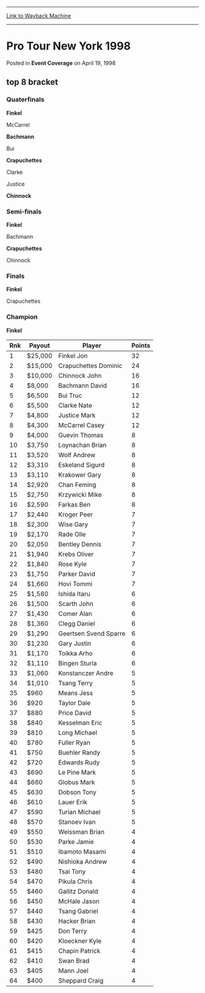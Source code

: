 
---
[Link to Wayback Machine](https://web.archive.org/web/20160228035944/http://magic.wizards.com/en/events/coverage/ptny98)

[_metadata_:description]:- "top 8 bracket  Quaterfinals  Finkel McCarrel  Bachmann Bui  Crapuchettes"
[_metadata_:generator]:- "Drupal 7 (http://drupal.org)"
[_metadata_:node]:- "940086"
[_metadata_:publish_date]:- "1998-04-19"
[_metadata_:source]:- "div-main-content"
[_metadata_:title]:- "Pro Tour New York 1998"
[_metadata_:wayback_capture_timestamp]:- "2016-02-28 03:59:44"
[_metadata_:wayback_raw_url]:- "https://web.archive.org/web/20160228035944id_/http://magic.wizards.com/en/events/coverage/ptny98"
[_metadata_:wayback_url]:- "http://magic.wizards.com/en/events/coverage/ptny98"
---


Pro Tour New York 1998
======================



 Posted in **Event Coverage**
 on April 19, 1998 











top 8 bracket
-------------





### Quaterfinals





**Finkel**




McCarrel






**Bachmann**




Bui






**Crapuchettes**




Clarke






Justice




**Chinnock**







### Semi-finals





**Finkel**




Bachmann






**Crapuchettes**




Chinnock







### Finals





**Finkel**




Crapuchettes







### Champion





**Finkel**










| Rnk | Payout | Player | Points |
| --- | --- | --- | --- |
| 1 | $25,000 | Finkel Jon | 32 |
| 2 | $15,000 | Crapuchettes Dominic | 24 |
| 3 | $10,000 | Chinnock John | 16 |
| 4 | $8,000 | Bachmann David | 16 |
| 5 | $6,500 | Bui Truc | 12 |
| 6 | $5,500 | Clarke Nate | 12 |
| 7 | $4,800 | Justice Mark | 12 |
| 8 | $4,300 | McCarrel Casey | 12 |
| 9 | $4,000 | Guevin Thomas | 8 |
| 10 | $3,750 | Loynachan Brian | 8 |
| 11 | $3,520 | Wolf Andrew | 8 |
| 12 | $3,310 | Eskeland Sigurd | 8 |
| 13 | $3,110 | Krakower Gary | 8 |
| 14 | $2,920 | Chan Feming | 8 |
| 15 | $2,750 | Krzywicki Mike | 8 |
| 16 | $2,590 | Farkas Ben | 8 |
| 17 | $2,440 | Kroger Peer | 7 |
| 18 | $2,300 | Wise Gary | 7 |
| 19 | $2,170 | Rade Olle | 7 |
| 20 | $2,050 | Bentley Dennis | 7 |
| 21 | $1,940 | Krebs Oliver | 7 |
| 22 | $1,840 | Rose Kyle | 7 |
| 23 | $1,750 | Parker David | 7 |
| 24 | $1,660 | Hovi Tommi | 7 |
| 25 | $1,580 | Ishida Itaru | 6 |
| 26 | $1,500 | Scarth John | 6 |
| 27 | $1,430 | Comer Alan | 6 |
| 28 | $1,360 | Clegg Daniel | 6 |
| 29 | $1,290 | Geertsen Svend Sparre | 6 |
| 30 | $1,230 | Gary Justin | 6 |
| 31 | $1,170 | Toikka Arho | 6 |
| 32 | $1,110 | Bingen Sturla | 6 |
| 33 | $1,060 | Konstanczer Andre | 5 |
| 34 | $1,010 | Tsang Terry | 5 |
| 35 | $960 | Means Jess | 5 |
| 36 | $920 | Taylor Dale | 5 |
| 37 | $880 | Price David | 5 |
| 38 | $840 | Kesselman Eric | 5 |
| 39 | $810 | Long Michael | 5 |
| 40 | $780 | Fuller Ryan | 5 |
| 41 | $750 | Buehler Randy | 5 |
| 42 | $720 | Edwards Rudy | 5 |
| 43 | $690 | Le Pine Mark | 5 |
| 44 | $660 | Globus Mark | 5 |
| 45 | $630 | Dobson Tony | 5 |
| 46 | $610 | Lauer Erik | 5 |
| 47 | $590 | Turian Michael | 5 |
| 48 | $570 | Stanoev Ivan | 5 |
| 49 | $550 | Weissman Brian | 4 |
| 50 | $530 | Parke Jamie | 4 |
| 51 | $510 | Ibamoto Masami | 4 |
| 52 | $490 | Nishioka Andrew | 4 |
| 53 | $480 | Tsai Tony | 4 |
| 54 | $470 | Pikula Chris | 4 |
| 55 | $460 | Gallitz Donald | 4 |
| 56 | $450 | McHale Jason | 4 |
| 57 | $440 | Tsang Gabriel | 4 |
| 58 | $430 | Hacker Brian | 4 |
| 59 | $425 | Don Terry | 4 |
| 60 | $420 | Kloeckner Kyle | 4 |
| 61 | $415 | Chapin Patrick | 4 |
| 62 | $410 | Swan Brad | 4 |
| 63 | $405 | Mann Joel | 4 |
| 64 | $400 | Sheppard Craig | 4 |








